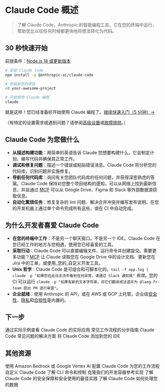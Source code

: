 # Claude Code 概述

> 了解 Claude Code，Anthropic 的智能编程工具，它在您的终端中运行，帮助您比以往任何时候都更快地将想法转化为代码。

## 30 秒快速开始

前提条件：[Node.js 18 或更新版本](https://nodejs.org/en/download/)

```bash
# 安装 Claude Code
npm install -g @anthropic-ai/claude-code

# 导航到您的项目
cd your-awesome-project

# 开始使用 Claude 编程
claude
```

就是这样！您已经准备好开始使用 Claude 编程了。[继续快速入门（5 分钟）→](/zh-CN/docs/claude-code/quickstart)

（有特定的设置需求或遇到问题？请参阅[高级设置](/zh-CN/docs/claude-code/setup)或[故障排除](/zh-CN/docs/claude-code/troubleshooting)。）

## Claude Code 为您做什么

* **从描述构建功能**：用简单的英语告诉 Claude 您想要构建什么。它会制定计划、编写代码并确保其正常工作。
* **调试和修复问题**：描述一个错误或粘贴错误消息。Claude Code 将分析您的代码库，识别问题并实施修复。
* **导航任何代码库**：询问有关您团队代码库的任何问题，并获得深思熟虑的答案。Claude Code 保持对您整个项目结构的感知，可以从网络上找到最新信息，并且通过 [MCP](/zh-CN/docs/claude-code/mcp) 可以从 Google Drive、Figma 和 Slack 等外部数据源获取信息。
* **自动化繁琐任务**：修复复杂的 lint 问题、解决合并冲突并编写发布说明。在您的开发机器上通过单个命令完成所有这些，或在 CI 中自动完成。

## 为什么开发者喜爱 Claude Code

* **在您的终端中工作**：不是另一个聊天窗口。不是另一个 IDE。Claude Code 在您已经工作的地方与您相遇，使用您已经喜爱的工具。
* **采取行动**：Claude Code 可以直接编辑文件、运行命令并创建提交。需要更多功能？[MCP](/zh-CN/docs/claude-code/mcp) 让 Claude 读取您在 Google Drive 中的设计文档、更新您在 Jira 中的工单，或使用\_您的\_自定义开发工具。
* **Unix 哲学**：Claude Code 是可组合和可脚本化的。`tail -f app.log | claude -p "如果您在此日志流中看到任何异常，请通过 Slack 通知我"` *有效*。您的 CI 可以运行 `claude -p "如果有新的文本字符串，将它们翻译成法语并为 @lang-fr-team 提出 PR 进行审查"`。
* **企业就绪**：使用 Anthropic 的 API，或在 AWS 或 GCP 上托管。企业级[安全性](/zh-CN/docs/claude-code/security)、[隐私](/zh-CN/docs/claude-code/data-usage)和[合规性](https://trust.anthropic.com/)是内置的。

## 下一步

<CardGroup>
  <Card title="快速入门" icon="rocket" href="/zh-CN/docs/claude-code/quickstart">
    通过实际示例查看 Claude Code 的实际应用
  </Card>

  <Card title="常见工作流程" icon="graduation-cap" href="/zh-CN/docs/claude-code/common-workflows">
    常见工作流程的分步指南
  </Card>

  <Card title="故障排除" icon="wrench" href="/zh-CN/docs/claude-code/troubleshooting">
    Claude Code 常见问题的解决方案
  </Card>

  <Card title="IDE 设置" icon="laptop" href="/zh-CN/docs/claude-code/ide-integrations">
    将 Claude Code 添加到您的 IDE
  </Card>
</CardGroup>

## 其他资源

<CardGroup>
  <Card title="在 AWS 或 GCP 上托管" icon="cloud" href="/zh-CN/docs/claude-code/third-party-integrations">
    使用 Amazon Bedrock 或 Google Vertex AI 配置 Claude Code
  </Card>

  <Card title="设置" icon="gear" href="/zh-CN/docs/claude-code/settings">
    为您的工作流程自定义 Claude Code
  </Card>

  <Card title="命令" icon="terminal" href="/zh-CN/docs/claude-code/cli-reference">
    了解 CLI 命令和控制
  </Card>

  <Card title="参考实现" icon="code" href="https://github.com/anthropics/claude-code/tree/main/.devcontainer">
    克隆我们的开发容器参考实现
  </Card>

  <Card title="安全性" icon="shield" href="/zh-CN/docs/claude-code/security">
    了解 Claude Code 的安全保障和安全使用的最佳实践
  </Card>

  <Card title="隐私和数据使用" icon="lock" href="/zh-CN/docs/claude-code/data-usage">
    了解 Claude Code 如何处理您的数据
  </Card>
</CardGroup>
